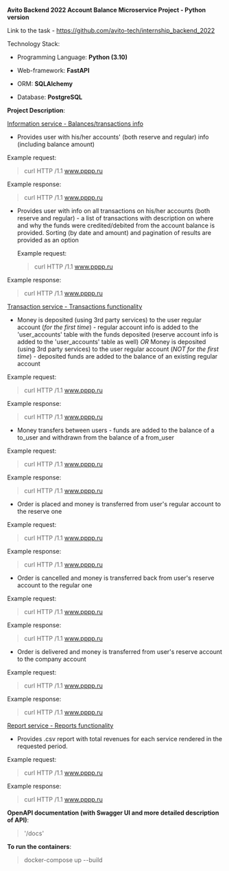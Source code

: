 **Avito Backend 2022 Account Balance Microservice Project - Python version**

Link to the task - https://github.com/avito-tech/internship_backend_2022

Technology Stack:
- Programming Language: **Python (3.10)**

- Web-framework: **FastAPI**

- ORM: **SQLAlchemy**

- Database: **PostgreSQL**


**Project Description**:

<ins>Information service - Balances/transactions info</ins>
- Provides user with his/her accounts' (both reserve and regular) info (including balance amount)

Example request:
>curl HTTP /1.1 www.pppp.ru

Example response:
>curl HTTP /1.1 www.pppp.ru

- Provides user with info on all transactions on his/her accounts (both reserve and regular) - a list of transactions with description on where and why the funds were credited/debited from the account balance is provided. Sorting (by date and amount) and pagination of results are provided as an option

    Example request:
    >curl HTTP /1.1 www.pppp.ru

Example response:
>curl HTTP /1.1 www.pppp.ru

<ins>Transaction service - Transactions functionality</ins>
- Money is deposited (using 3rd party services) to the user regular account (*for the first time*) - regular account info is added to the 'user_accounts' table with the funds deposited (reserve account info is added to the 'user_accounts' table as well)
*OR*
Money is deposited (using 3rd party services) to the user regular account (*NOT for the first time*) - deposited funds are added to the balance of an existing regular account

Example request:
>curl HTTP /1.1 www.pppp.ru

Example response:
>curl HTTP /1.1 www.pppp.ru

- Money transfers between users - funds are added to the balance of a to_user and withdrawn from the balance of a from_user

Example request:
>curl HTTP /1.1 www.pppp.ru

Example response:
>curl HTTP /1.1 www.pppp.ru

- Order is placed and money is transferred from user's regular account to the reserve one 

Example request:
>curl HTTP /1.1 www.pppp.ru

Example response:
>curl HTTP /1.1 www.pppp.ru

- Order is cancelled and money is transferred back from user's reserve account to the regular one

Example request:
>curl HTTP /1.1 www.pppp.ru

Example response:
>curl HTTP /1.1 www.pppp.ru

- Order is delivered and money is transferred from user's reserve account to the company account

Example request:
>curl HTTP /1.1 www.pppp.ru

Example response:
>curl HTTP /1.1 www.pppp.ru

<ins>Report service - Reports functionality</ins>
- Provides .csv report with total revenues for each service rendered in the requested period. 

Example request:
>curl HTTP /1.1 www.pppp.ru

Example response:
>curl HTTP /1.1 www.pppp.ru


**OpenAPI documentation (with Swagger UI and more detailed description of API)**:
>'/docs'

 
**To run the containers**:
> docker-compose up --build
